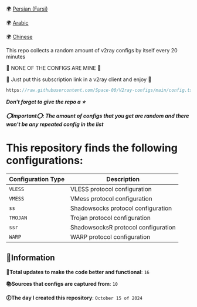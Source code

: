 🌍 [Persian (Farsi)](https://github.com/Space-00/V2ray-configs/blob/main/README_PER.md)

🌍 [Arabic](https://github.com/Space-00/V2ray-configs/blob/main/README_ARABIC.md)

🌍 [Chinese](https://github.com/Space-00/V2ray-configs/blob/main/Chinese.md)

This repo collects a random amount of v2ray configs by itself every 20 minutes 

🚫 NONE OF THE CONFIGS ARE MINE 🚫

💙 Just put this subscription link in a v2ray client and enjoy 💙

```javascript
https://raw.githubusercontent.com/Space-00/V2ray-configs/main/config.txt
```

***Don't forget to give the repo a ⭐***

***⭕Important⭕: The amount of configs that you get are random and there won't be any repeated config in the list***


# This repository finds the following configurations:

| Configuration Type | Description                            |
|--------------------|----------------------------------------|
| `VLESS`            | VLESS protocol configuration           |
| `VMESS`            | VMess protocol configuration           |
| `ss`      | Shadowsocks protocol configuration     |
| `TROJAN`           | Trojan protocol configuration          |
| `ssr`     | ShadowsocksR protocol configuration    |
| `WARP`             | WARP protocol configuration            |



**🔵Information**
--------------------

**📝Total updates to make the code better and functional**: `16`

**📚Sources that configs are captured from**: `10`

**🕖The day I created this repository**: `October 15 of 2024`

